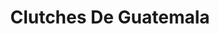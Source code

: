 ---
title: "Clutches De Guatemala"
url: /mazatenango/clutches-de-guatemala/
shop: reparación de automóviles
---